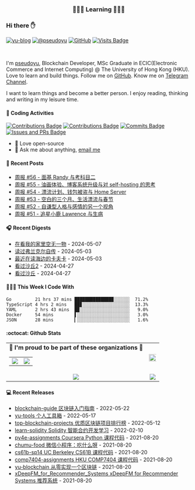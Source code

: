 <p align="center">
 <h3 align="center">🧑🏻‍💻 Learning 🧑🏻‍💻</h3>
</p>

### Hi there ✋

[![yu-blog](https://img.shields.io/badge/blog-yu-9cf?style=flat-square)](https://www.pseudoyu.com)
[![@pseudoyu](https://img.shields.io/badge/weibo-%40pseudoyu-critical?style=flat-square)](https://weibo.com/3675416370/profile)
[![GitHub](https://img.shields.io/github/followers/pseudoyu?logo=github&style=flat-square)](https://github.com/pseudoyu)
[![Visits Badge](https://badges.strrl.dev/visits/pseudoyu/pseudoyu?style=flat-square)](https://github.com/pseudoyu)

<br />

I'm [pseudoyu](https://www.pseudoyu.com), Blockchain Developer, MSc Graduate in ECIC(Electronic Commerce and Internet Computing) @ The University of Hong Kong (HKU). Love to learn and build things. Follow me on [GitHub](https://github.com/pseudoyu). Know me on [Telegram Channel](https://t.me/pseudoyulife).

I want to learn things and become a better person. I enjoy reading, thinking and writing in my leisure time.

#### 🔨 Coding Activities

[![Contributions Badge](https://badges.strrl.dev/contributions/all/pseudoyu?style=flat-square)](https://github.com/pseudoyu)
[![Contributions Badge](https://badges.strrl.dev/contributions/weekly/pseudoyu?style=flat-square)](https://github.com/pseudoyu)
[![Commits Badge](https://badges.strrl.dev/commits/weekly/pseudoyu?style=flat-square)](https://github.com/pseudoyu)
[![Issues and PRs Badge](https://badges.strrl.dev/issues-and-prs/weekly/pseudoyu?style=flat-square)](https://github.com/pseudoyu)

- 💼 Love open-source
- 💬 Ask me about anything, [email me](mailto:pseudoyu@connect.hku.hk)

#### 📰 Recent Posts

<!-- blog starts -->
* <a href=https://www.pseudoyu.com/zh/2024/03/31/weekly_review_20240331/ target='_blank'>周报 #56 - 面基 Randy 与考科目二</a>
* <a href=https://www.pseudoyu.com/zh/2024/03/24/weekly_review_20240324/ target='_blank'>周报 #55 - 油画体验、博客系统升级与对 self-hosting 的思考</a>
* <a href=https://www.pseudoyu.com/zh/2024/03/16/weekly_review_20240316/ target='_blank'>周报 #54 - 漂流计划、钱包被盗与 Home Server</a>
* <a href=https://www.pseudoyu.com/zh/2024/02/29/weekly_review_20240229/ target='_blank'>周报 #53 - 空白的三个月、生活漂流与春节</a>
* <a href=https://www.pseudoyu.com/zh/2023/12/03/weekly_review_20231203/ target='_blank'>周报 #52 - 自谦型人格与感情的另一个视角</a>
* <a href=https://www.pseudoyu.com/zh/2023/11/29/weekly_review_20231129/ target='_blank'>周报 #51 - 追星小鹿 Lawrence 与生病</a>
<!-- blog ends -->

#### 🎧 Recent Digests

<!-- douban starts -->
* <a href='http://movie.douban.com/subject/26689409/' target='_blank'>在看我的家里空无一物</a> - 2024-05-07
* <a href='https://book.douban.com/subject/26677130/' target='_blank'>读过弗兰克尔自传</a> - 2024-05-03
* <a href='https://book.douban.com/subject/30144095/' target='_blank'>最近在读海边的卡夫卡</a> - 2024-05-03
* <a href='http://movie.douban.com/subject/35575567/' target='_blank'>看过沙丘2</a> - 2024-04-27
* <a href='http://movie.douban.com/subject/3001114/' target='_blank'>看过沙丘</a> - 2024-04-27
<!-- douban ends -->

#### 👨🏻‍💻 This Week I Code With

<!-- code_time starts -->

```text
Go         21 hrs 37 mins ██████████████▉░░░░░░  71.2%
TypeScript 4 hrs 2 mins   ██▊░░░░░░░░░░░░░░░░░░  13.3%
YAML       2 hrs 43 mins  █▉░░░░░░░░░░░░░░░░░░░   9.0%
Docker     54 mins        ▌░░░░░░░░░░░░░░░░░░░░   3.0%
JSON       28 mins        ▎░░░░░░░░░░░░░░░░░░░░   1.6%
```

<!-- code_time ends -->

#### :octocat: Github Stats

<table align="center" width="100%">
  <tr>
    <td align="center">
      <strong> 🌟 I'm proud to be part of these organizations 🌟 </strong><br>
      <table>
        <tr>
          <td align="center">
            <a href="https://github.com/NaturalSelectionLabs">
              <img src="https://avatars.githubusercontent.com/u/82145280?s=150&v=4" />
            </a>
          </td>
          <td align="center">
            <a href="https://github.com/rss3-network">
              <img src="https://avatars.githubusercontent.com/u/152575164?s=150&v=4" />
            </a>
          </td>
        </tr>
      </table>
    </td>
    <td align="center">
      <img width="120%" src="https://yu-readme.vercel.app/api?username=pseudoyu&count_private=true&theme=gotham&show_icons=true" />
    </td>
  </tr>
  <tr>
          <td align="center">
            <img src="https://yu-readme.vercel.app/api/top-langs/?username=pseudoyu&hide=html,php,css,java,Svelte,smarty&layout=compact&theme=gotham">
          </td>
    <td align="center">
      <!-- <img src="https://yu-github-readme-stats.herokuapp.com/?user=pseudoyu&theme=gotham"> -->
      <img src="https://github-readme-streak-stats.herokuapp.com/?user=pseudoyu&theme=gotham">
    </td>
  </tr>
</table>

#### 💻 Recent Releases

<!-- recent_releases starts -->
* <a href=https://github.com/pseudoyu/blockchain-guide/releases/tag/v0.1.0 target='_blank'>blockchain-guide 区块链入门指南</a> - 2022-05-22
* <a href=https://github.com/pseudoyu/yu-tools/releases/tag/v0.1 target='_blank'>yu-tools 个人工具箱</a> - 2022-05-17
* <a href=https://github.com/pseudoyu/top-blockchain-projects/releases/tag/v1.0.0 target='_blank'>top-blockchain-projects 优质区块链项目排行榜</a> - 2022-05-12
* <a href=https://github.com/pseudoyu/learn-solidity/releases/tag/v1.0.0 target='_blank'>learn-solidity Solidity 智能合约开发学习</a> - 2022-02-10
* <a href=https://github.com/pseudoyu/py4e-assignments/releases/tag/v1.0.0 target='_blank'>py4e-assignments Coursera Python 课程代码</a> - 2021-08-20
* <a href=https://github.com/pseudoyu/chumu-food/releases/tag/v1.0.0 target='_blank'>chumu-food 微信小程序：吃什么呀</a> - 2021-08-20
* <a href=https://github.com/pseudoyu/cs61b-sp14/releases/tag/v0.0.1 target='_blank'>cs61b-sp14 UC Berkeley CS61B 课程代码</a> - 2021-08-20
* <a href=https://github.com/pseudoyu/comp7404-assignments/releases/tag/v1.0.0 target='_blank'>comp7404-assignments HKU COMP7404 课程代码</a> - 2021-08-20
* <a href=https://github.com/pseudoyu/yu-blockchain/releases/tag/v1.0.0 target='_blank'>yu-blockchain 从零实现一个区块链</a> - 2021-08-20
* <a href=https://github.com/pseudoyu/xDeepFM_for_Recommender_Systems/releases/tag/v1.0.0 target='_blank'>xDeepFM_for_Recommender_Systems xDeepFM for Recommender Systems 推荐系统</a> - 2021-08-20
<!-- recent_releases ends -->
